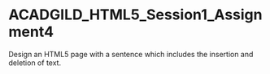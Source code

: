 # ACADGILD_HTML5_Session1_Assignment4
Design an HTML5 page with a sentence which includes the insertion and deletion of text.
